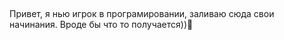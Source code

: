 ## 
Привет, я нью игрок в програмировании, заливаю сюда свои начинания. Вроде бы что то получается))👋


